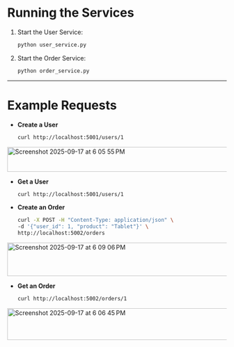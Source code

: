 
# Running the Services

1. Start the User Service:  
   ```bash
   python user_service.py
   ```

2. Start the Order Service:  
   ```bash
   python order_service.py
   ```

---

# Example Requests

- **Create a User**  
  ```bash
  curl http://localhost:5001/users/1
  ```
<img width="1026" height="57" alt="Screenshot 2025-09-17 at 6 05 55 PM" src="https://github.com/user-attachments/assets/0406c3b5-9364-42bd-8b85-ad075f890660" />

- **Get a User**  
  ```bash
  curl http://localhost:5001/users/1
  ```

- **Create an Order**  
  ```bash
  curl -X POST -H "Content-Type: application/json" \
  -d '{"user_id": 1, "product": "Tablet"}' \
  http://localhost:5002/orders
  ```
<img width="1029" height="77" alt="Screenshot 2025-09-17 at 6 09 06 PM" src="https://github.com/user-attachments/assets/a8b6f1bc-30a7-4516-9fd1-11b44673320c" />

- **Get an Order**
  ```bash
  curl http://localhost:5002/orders/1
  ```
<img width="1023" height="73" alt="Screenshot 2025-09-17 at 6 06 45 PM" src="https://github.com/user-attachments/assets/f7494694-181d-414b-a12e-83975310affb" />
